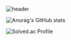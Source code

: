 ![header](https://capsule-render.vercel.app/api?type=waving&color=auto&height=300&section=header&text=Dong-Uri&fontSize=90&fontAlign=75&fontAlignY=30)

![Anurag's GitHub stats](https://github-readme-stats.vercel.app/api?username=Dong-Uri&show_icons=true&theme=shades-of-purple)

![Solved.ac Profile](http://mazassumnida.wtf/api/v2/generate_badge?boj=ldw0318)
